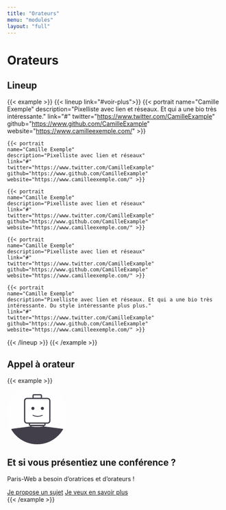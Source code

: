 ```yaml
---
title: "Orateurs"
menu: "modules"
layout: "full"
---
```


<div class="content">
<h1>Orateurs</h1>

<h2>Lineup</h2>

{{< example >}}
{{< lineup link="#voir-plus">}}
    {{< portrait name="Camille Exemple"
    description="Pixelliste avec lien et réseaux. Et qui a une bio très intéressante." link="#"
    twitter="https://www.twitter.com/CamilleExample"
    github="https://www.github.com/CamilleExample"
    website="https://www.camilleexemple.com/" >}}

    {{< portrait
    name="Camille Exemple"
    description="Pixelliste avec lien et réseaux"
    link="#"
    twitter="https://www.twitter.com/CamilleExample"
    github="https://www.github.com/CamilleExample"
    website="https://www.camilleexemple.com/" >}}

    {{< portrait
    name="Camille Exemple"
    description="Pixelliste avec lien et réseaux"
    link="#"
    twitter="https://www.twitter.com/CamilleExample"
    github="https://www.github.com/CamilleExample"
    website="https://www.camilleexemple.com/" >}}

    {{< portrait
    name="Camille Exemple"
    description="Pixelliste avec lien et réseaux"
    link="#"
    twitter="https://www.twitter.com/CamilleExample"
    github="https://www.github.com/CamilleExample"
    website="https://www.camilleexemple.com/" >}}

    {{< portrait
    name="Camille Exemple"
    description="Pixelliste avec lien et réseaux. Et qui a une bio très intéressante. Du style intéressante plus plus."
    link="#"
    twitter="https://www.twitter.com/CamilleExample"
    github="https://www.github.com/CamilleExample"
    website="https://www.camilleexemple.com/" >}}
{{< /lineup >}}
{{< /example >}}
</div>

<div class="content">
<h2>Appel à orateur</h2>
</div>
{{< example >}}
<section class="call-for-papers banner" aria-labelledby="cfp-call">
    <div class="content">
        <svg role="img" aria-hidden="true" xmlns="http://www.w3.org/2000/svg" xmlns:xlink="http://www.w3.org/1999/xlink" width="140" height="140" viewBox="0 0 140 140">
            <defs>
                <circle id="a" cx="70" cy="70" r="70"/>
            </defs>
            <g fill="none" fill-rule="evenodd">
                <mask id="b" fill="#fff">
                    <use xlink:href="#a"/>
                </mask>
                <use fill="#FFF" opacity=".404" xlink:href="#a"/>
                <g mask="url(#b)">
                    <g transform="translate(8.596 23.333)">
                        <path fill="#FFF" fill-rule="nonzero" d="M51.579 1.228h19.895v7.737H51.579zM42.982 67.544h36.842v5.281H42.982zM33.158 11.053h56.737v56.123H33.158z"/>
                        <path fill="#423F4A" fill-rule="nonzero" d="M75.035 74.912s40.526 4.983 44.456 5.596c3.93.613 4.298 2.07 4.298 3.066v39.724H0V83.574c0-.996.368-2.453 4.298-3.066s42.246-5.596 42.246-5.596"/>
                        <g fill-rule="nonzero">
                            <path fill="#FFF" d="M46.667 74.196c0 1.121 6.536 2.045 14.675 2.045 8.139 0 14.798-.924 14.798-2.045v-1.647H46.667v1.647z"/>
                            <path fill="#423F4A" d="M61.404 81.053c-5.94 0-15.965-1.158-15.965-5.275V71.43h31.93v4.348c0 4.245-10.025 5.275-15.965 5.275zM47.79 74.298v1.48c.371.9 5.322 2.702 13.49 2.702s13.118-1.802 13.49-2.83v-1.352H47.79z"/>
                        </g>
                        <path fill="#423F4A" fill-rule="nonzero" d="M85.474 8.35h-12.65V3.194C72.825 1.351 71.352 0 69.633 0H53.667c-1.842 0-3.193 1.474-3.193 3.193v5.158H37.702c-3.93 0-7 3.193-7 7v46.298c0 3.93 3.193 7 7 7h4.175v2.333c0 1.843 1.474 3.193 3.193 3.193h32.79c1.842 0 3.193-1.473 3.193-3.193V68.65h4.42c3.93 0 7-3.193 7-7V15.351c0-3.93-3.192-7-7-7zM53.175 3.07c0-.245.246-.491.492-.491h15.965c.245 0 .368.246.368.491v5.158H53.175V3.07zm25.299 67.912c0 .246-.246.492-.492.492H45.193c-.246 0-.491-.246-.491-.492V68.65H78.35v2.333h.123zm11.175-9.333a4.141 4.141 0 0 1-4.175 4.176H37.825a4.141 4.141 0 0 1-4.176-4.176V15.351a4.141 4.141 0 0 1 4.176-4.176h47.649a4.141 4.141 0 0 1 4.175 4.176v46.298z"/>
                        <circle cx="51.456" cy="33.035" r="3.561" fill="#423F4A" fill-rule="nonzero"/>
                        <circle cx="73.561" cy="33.035" r="3.561" fill="#423F4A" fill-rule="nonzero"/>
                        <path stroke="#423F4A" stroke-linecap="round" stroke-linejoin="round" stroke-width="2" d="M73.316 49.368c-12.404 5.281-21.737-.245-21.737-.245"/>
                    </g>
                </g>
            </g>
        </svg>
        <h2 id="cfp-call">Et si vous présentiez une conférence&nbsp;?</h2>
        <p class="h2-like">Paris-Web a besoin d’oratrices et d’orateurs&nbsp;!</p>
        <div class="actions">
            <a class="btn btn-primary" href="#">Je propose un sujet</a>
            <a href="#">Je veux en savoir plus</a>
        </div>
    </div>
</section>
{{< /example >}}
